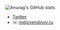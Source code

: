 ![Anurag's GitHub stats](https://github-readme-stats.vercel.app/api?username=pastyrMisha&show_icons=true&theme=tokyonight)

- [Twitter](https://twitter.com/pastyrMisha)
- ✉️ [m@zvendinov.ru](mailto:m@zvendinov.ru)


